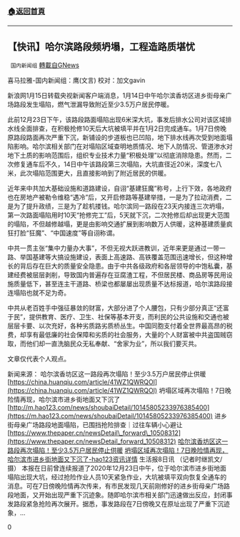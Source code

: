 ###  [:house:返回首頁](https://github.com/ourhimalayas/txt)
---

## 【快讯】哈尔滨路段频坍塌，工程造路质堪忧
` 国内新闻组` [轉載自GNews](https://gnews.org/zh-hans/754746/)

喜马拉雅-国内新闻组：鹰(文言) 校对：加文gavin

新浪网1月15日转载央视新闻客户端消息，1月14日中午哈尔滨香坊区进乡街母亲广场路段发生塌陷，燃气泄漏导致附近至少3.5万户居民停暖。

此前12月23日下午，该路段路面塌陷出现6米深大坑，事发后排水公司对该区域排水线全面排查，在积极抢修10天后大坑被填平并在1月2日完成通车。1月7日傍晚原路段路面再次严重下沉，新铺设的步道板也已凹陷，地下排水线再次受到地面塌陷影响。哈尔滨相关部门在对塌陷区域查明地质情况、地下人防情况、管道渗水对地下土质的影响范围后，组织专业技术力量“积极处理”以彻底消除隐患。然而，二次修复通车后不久，14日中午该路段第三次塌陷，大坑直径近20米，深度七八米，此次塌陷范围更大，且直接影响到了附近居民的供暖。

近年来中共加大基础设施和道路建设，自诩“基建狂魔”称号，上行下效，各地政府也在房地产被勒令维稳“遇冷”后，又开启修路等基建举措，一是为了拉动消费，二是为了提升政绩，三是为了趁机搂钱。哈尔滨同一路段在23天内接连三次坍塌，第一次路面塌陷用时10天“抢修完工”后，5天就下沉，二次抢修后却出现更大范围的塌陷，不但越修越塌，更是由影响交通扩展到影响数万人供暖，这种基建质量疯狂打脸“狂魔”、“中国速度”等自诩称谓。

中共一贯主张“集中力量办大事”，不但无视大跃进教训，近年来更是通过一带一路、举国基建等大搞设施建设，表面上高速路、高铁覆盖范围迅速增长，但这种增长的背后存在巨大的质量安全隐患。由于中共各级政府和各层领导的中饱私囊，基建经费被层层剥削，导致国内普遍存在豆腐渣工程，不但居民楼、商品房等民用设施质量低下，甚至连主干道路、桥梁也都屡屡出现质量不达标报道，哈尔滨路段接连塌陷也就不足为奇。

中共从老百姓手中强征暴敛的财富，大部分进了个人腰包，只有少部分真正“还富于民”，提供教育、医疗、卫生、社保等基本开支，而利民的公共设施和交通也被层层卡要、以次充好，各种劣质路劣质桥丛生。中国同胞支付着全世界最高昂的税费，却享有最低廉的社会保障和劣质的社会服务，大量的个人财富被中共盗国贼窃取，而他们却一直洗脑民众无私奉献、“舍家为业”，所以我们要灭共。

文章仅代表个人观点。

新闻来源：
哈尔滨香坊区这一路段再次塌陷！至少3.5万户居民停止供暖
[https://china.huanqiu.com/article/41WZ1QWRQOl](https://china.huanqiu.com/article/41WZ1QWRQOl)
坍塌区域再次塌陷！7日晚险情再现，哈尔滨市进乡街地面又下沉了
[http://m.hao123.com/news/shoubaiDetail/10145805233976385400](https://m.hao123.com/news/shoubaiDetail/10145805233976385400)
进乡街母亲广场路段地面塌陷，已围挡抢险排查｜过往车辆小心避让
[https://www.thepaper.cn/newsDetail\_forward\_10508312](https://www.thepaper.cn/newsDetail_forward_10508312)
[哈尔滨香坊区这一路段再次塌陷！至少3.5万户居民停止供暖](http://哈尔滨香坊区这一路段再次塌陷！至少3.5万户居民停止供暖)
[坍塌区域再次塌陷！7日晚险情再现，哈尔滨市进乡街地面又下沉了-hao123资讯详情](http://坍塌区域再次塌陷！7日晚险情再现，哈尔滨市进乡街地面又下沉了-hao123资讯详情)
生活报8日讯 （记者时继凯文/摄） 本报在日前曾连续报道了2020年12月23日中午，位于哈尔滨市进乡街地面塌陷出现大坑，经过抢险作业人员10天紧急作业，大坑被填平双向恢复全通车的消息。可在7日傍晚险情再次传来，有市民发现几天前刚修好的进乡街母亲广场路段地面，又开始出现严重下沉迹象。随即哈尔滨市相关部门迅速做出反应，封闭事发路段紧急抢险再次展开。据悉，事发路段在7日傍晚又在原址出现了严重下沉迹象，…

0
